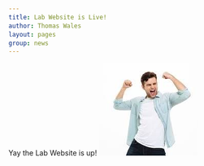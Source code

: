 ```yaml
---
title: Lab Website is Live! 
author: Thomas Wales
layout: pages
group: news
---
```


Yay the Lab Website is up!
<span class="image fit"><img src="/images/2024-04-03-happy_man.jpg" alt="" class="img-responsive"></span>

